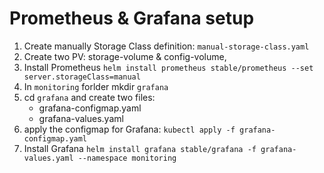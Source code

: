 # Prometheus & Grafana setup

1) Create manually Storage Class definition: `manual-storage-class.yaml`
2) Create two PV: storage-volume & config-volume,
3) Install Prometheus `helm install prometheus stable/prometheus --set server.storageClass=manual`
4) In `monitoring` forlder mkdir `grafana`
6) cd `grafana` and create two files:
	- grafana-configmap.yaml
	- grafana-values.yaml
7) apply the configmap for Grafana: `kubectl apply -f grafana-configmap.yaml`
8) Install Grafana `helm install grafana stable/grafana -f grafana-values.yaml --namespace monitoring`
